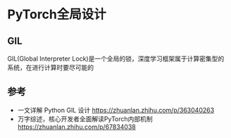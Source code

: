 
# PyTorch全局设计

## GIL

GIL(Global Interpreter Lock)是一个全局的锁，深度学习框架属于计算密集型的系统，在进行计算时要尽可能的

## 参考

- 一文详解 Python GIL 设计 https://zhuanlan.zhihu.com/p/363040263
- 万字综述，核心开发者全面解读PyTorch内部机制 https://zhuanlan.zhihu.com/p/67834038